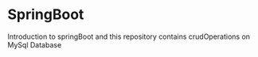 # SpringBoot
Introduction to springBoot and this repository contains crudOperations on MySql Database
